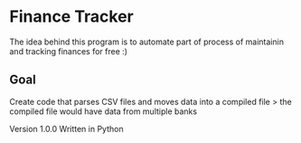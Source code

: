 # Finance Tracker

The idea behind this program is to automate part of process of maintainin and tracking finances for free :)

## Goal

Create code that parses CSV files and moves data into a compiled file > the compiled file would have data from multiple banks

Version 1.0.0 Written in Python
